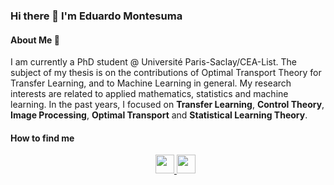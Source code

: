 ### Hi there 👋 I'm Eduardo Montesuma

#### About Me 🤔
I am currently a PhD student @ Université Paris-Saclay/CEA-List. The subject of my thesis is on the contributions of Optimal Transport Theory for Transfer Learning, and to Machine Learning in general. My research interests are related to applied mathematics, statistics and machine learning. In the past years, I focused on __Transfer Learning__, __Control Theory__, __Image Processing__, __Optimal Transport__ and __Statistical Learning Theory__.

#### How to find me

<ul style="text-align: center; list-style-position: inside;">
  <li style="display:inline"><a href="https://scholar.google.com.br/citations?view_op=list_works&user=elSROdcAAAAJ" target="_blank"> <img src="https://raw.githubusercontent.com/eddardd/my-personal-blog/blob/master/assets/icons/gscholar.png" alt="" width="30px" height="30px"> </a></li>
  <li style="display:inline"><a href="https://www.researchgate.net/profile/Eduardo-Fernandes-Montesuma" target="_blank"> <img src="https://raw.githubusercontent.com/eddardd/my-personal-blog/blob/master/assets/icons/rgate.png" alt="" width="30px" height="30px"> </a></li>
</ul>
